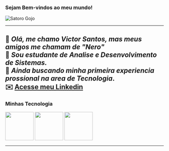 ### Sejam Bem-vindos ao meu mundo!
![Satoro Gojo](https://images4.alphacoders.com/133/1332281.jpeg)

----------------------

📝 *Olá, me chamo Victor Santos, mas meus amigos me chamam de "Nero"*<br>
💬 *Sou estudante de Analise e Desenvolvimento de Sistemas.*<br>
💬 *Ainda buscando minha primeira experiencia prossional na area de Tecnologia*.<br>
✉️ **[Acesse meu Linkedin](www.linkedin.com/in/victor-santos-de-souza)**<br>
----------------------
### Minhas Tecnologia
<img src="https://cdn.jsdelivr.net/gh/devicons/devicon@latest/icons/python/python-original.svg" width="90px">
<img src="https://cdn.jsdelivr.net/gh/devicons/devicon@latest/icons/javascript/javascript-original.svg" width="90px">
<img src="https://cdn.jsdelivr.net/gh/devicons/devicon@latest/icons/html5/html5-original-wordmark.svg" width="90px">

-------


<!--
**VictorSantosdeSouza/VictorSantosdeSouza** is a ✨ _special_ ✨ repository because its `README.md` (this file) appears on your GitHub profile.

Here are some ideas to get you started:

- 🔭 I’m currently working on ...
- 🌱 I’m currently learning ...
- 👯 I’m looking to collaborate on ...
- 🤔 I’m looking for help with ...
- 💬 Ask me about ...
- 📫 How to reach me: ...
- 😄 Pronouns: ...
- ⚡ Fun fact: ...
-->
